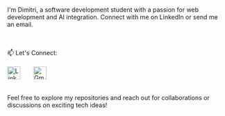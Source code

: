 <br> I'm Dimitri, a software development student with a passion for web development and AI integration. Connect with me on LinkedIn or send me an email.

<br>
<br>📫 Let's Connect:<br>
<br>
<a href="https://www.linkedin.com/in/dimitri-jimenez/" target="_blank" style="display: inline-block; margin-right: 10px;">
    <img src="https://cdn.jsdelivr.net/npm/simple-icons@v5/icons/linkedin.svg" alt="LinkedIn" width="30" height="30">
</a>
&nbsp;&nbsp;&nbsp;
<a href="mailto:dimijimz96@gmail.com" target="_blank" style="display: inline-block;">
    <img src="https://cdn.jsdelivr.net/npm/simple-icons@v5/icons/gmail.svg" alt="Gmail" width="30" height="30">
</a>

<br>Feel free to explore my repositories and reach out for collaborations or discussions on exciting tech ideas!



<!---
dimijimz/dimijimz is a ✨ special ✨ repository because its `README.md` (this file) appears on your GitHub profile.
You can click the Preview link to take a look at your changes.
--->
